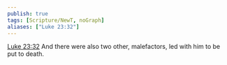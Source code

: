 ```yaml
---
publish: true
tags: [Scripture/NewT, noGraph]
aliases: ["Luke 23:32"]
---
```

[Luke 23:32](https://churchofjesuschrist.org/study/scriptures/nt/luke/23?lang=eng&id=p32#p32) And there were also two other, malefactors, led with him to be put to death.
